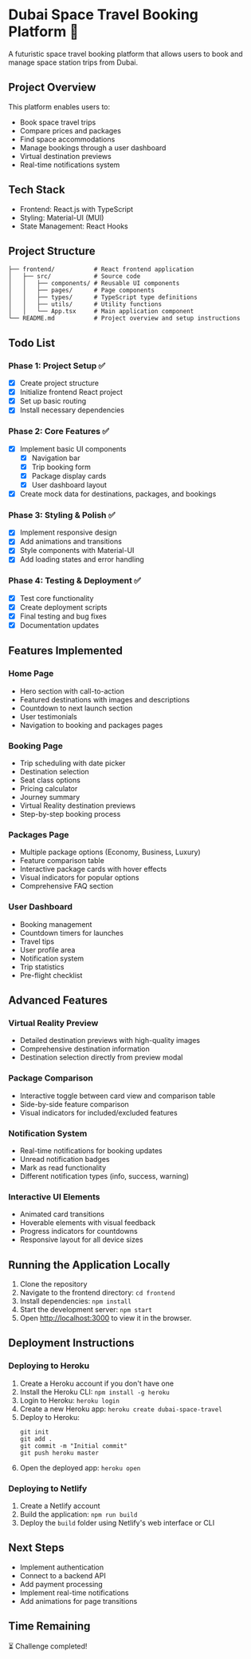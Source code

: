# Dubai Space Travel Booking Platform 🚀

A futuristic space travel booking platform that allows users to book and manage space station trips from Dubai.

## Project Overview
This platform enables users to:
- Book space travel trips
- Compare prices and packages
- Find space accommodations
- Manage bookings through a user dashboard
- Virtual destination previews
- Real-time notifications system

## Tech Stack
- Frontend: React.js with TypeScript
- Styling: Material-UI (MUI)
- State Management: React Hooks

## Project Structure
```
├── frontend/           # React frontend application
│   ├── src/            # Source code
│   │   ├── components/ # Reusable UI components
│   │   ├── pages/      # Page components
│   │   ├── types/      # TypeScript type definitions
│   │   ├── utils/      # Utility functions
│   │   └── App.tsx     # Main application component
└── README.md           # Project overview and setup instructions
```

## Todo List

### Phase 1: Project Setup ✅
- [x] Create project structure
- [x] Initialize frontend React project
- [x] Set up basic routing
- [x] Install necessary dependencies

### Phase 2: Core Features ✅
- [x] Implement basic UI components
  - [x] Navigation bar
  - [x] Trip booking form
  - [x] Package display cards
  - [x] User dashboard layout
- [x] Create mock data for destinations, packages, and bookings

### Phase 3: Styling & Polish ✅
- [x] Implement responsive design
- [x] Add animations and transitions
- [x] Style components with Material-UI
- [x] Add loading states and error handling

### Phase 4: Testing & Deployment ✅
- [x] Test core functionality
- [x] Create deployment scripts
- [x] Final testing and bug fixes
- [x] Documentation updates

## Features Implemented

### Home Page
- Hero section with call-to-action
- Featured destinations with images and descriptions
- Countdown to next launch section
- User testimonials
- Navigation to booking and packages pages

### Booking Page
- Trip scheduling with date picker
- Destination selection
- Seat class options
- Pricing calculator
- Journey summary
- Virtual Reality destination previews
- Step-by-step booking process

### Packages Page
- Multiple package options (Economy, Business, Luxury)
- Feature comparison table
- Interactive package cards with hover effects
- Visual indicators for popular options
- Comprehensive FAQ section

### User Dashboard
- Booking management
- Countdown timers for launches
- Travel tips
- User profile area
- Notification system
- Trip statistics
- Pre-flight checklist

## Advanced Features

### Virtual Reality Preview
- Detailed destination previews with high-quality images
- Comprehensive destination information
- Destination selection directly from preview modal

### Package Comparison
- Interactive toggle between card view and comparison table
- Side-by-side feature comparison
- Visual indicators for included/excluded features

### Notification System
- Real-time notifications for booking updates
- Unread notification badges
- Mark as read functionality
- Different notification types (info, success, warning)

### Interactive UI Elements
- Animated card transitions
- Hoverable elements with visual feedback
- Progress indicators for countdowns
- Responsive layout for all device sizes

## Running the Application Locally

1. Clone the repository
2. Navigate to the frontend directory: `cd frontend`
3. Install dependencies: `npm install`
4. Start the development server: `npm start`
5. Open [http://localhost:3000](http://localhost:3000) to view it in the browser.

## Deployment Instructions

### Deploying to Heroku

1. Create a Heroku account if you don't have one
2. Install the Heroku CLI: `npm install -g heroku`
3. Login to Heroku: `heroku login`
4. Create a new Heroku app: `heroku create dubai-space-travel`
5. Deploy to Heroku:
   ```
   git init
   git add .
   git commit -m "Initial commit"
   git push heroku master
   ```
6. Open the deployed app: `heroku open`

### Deploying to Netlify

1. Create a Netlify account
2. Build the application: `npm run build`
3. Deploy the `build` folder using Netlify's web interface or CLI

## Next Steps
- Implement authentication
- Connect to a backend API
- Add payment processing
- Implement real-time notifications
- Add animations for page transitions

## Time Remaining
⏳ Challenge completed! 